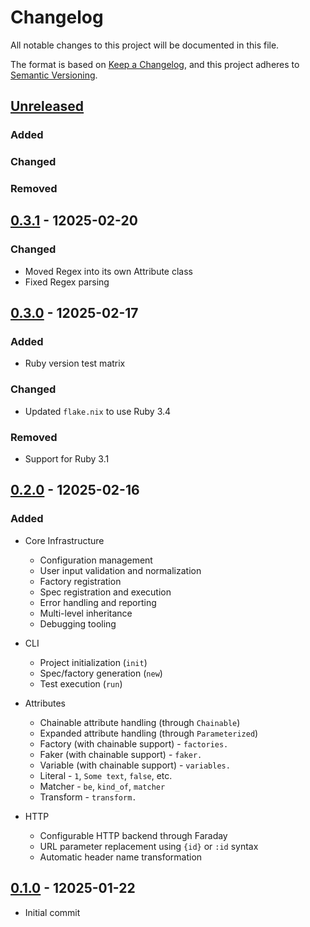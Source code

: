 # Changelog

All notable changes to this project will be documented in this file.

The format is based on [Keep a Changelog](https://keepachangelog.com/en/1.1.0/),
and this project adheres to [Semantic Versioning](https://semver.org/spec/v2.0.0.html).

## [Unreleased]

### Added

### Changed

### Removed

## [0.3.1] - 12025-02-20

### Changed

- Moved Regex into its own Attribute class
- Fixed Regex parsing

## [0.3.0] - 12025-02-17

### Added

- Ruby version test matrix

### Changed

- Updated `flake.nix` to use Ruby 3.4

### Removed

- Support for Ruby 3.1

## [0.2.0] - 12025-02-16

### Added

- Core Infrastructure
  - Configuration management
  - User input validation and normalization
  - Factory registration
  - Spec registration and execution
  - Error handling and reporting
  - Multi-level inheritance
  - Debugging tooling

- CLI
  - Project initialization (`init`)
  - Spec/factory generation (`new`)
  - Test execution (`run`)

- Attributes
  - Chainable attribute handling (through `Chainable`)
  - Expanded attribute handling (through `Parameterized`)
  - Factory (with chainable support) - `factories.`
  - Faker (with chainable support) - `faker.`
  - Variable (with chainable support) - `variables.`
  - Literal - `1`, `Some text`, `false`, etc.
  - Matcher - `be`, `kind_of`, `matcher`
  - Transform - `transform.`

- HTTP
  - Configurable HTTP backend through Faraday
  - URL parameter replacement using `{id}` or `:id` syntax
  - Automatic header name transformation

## [0.1.0] - 12025-01-22

- Initial commit

[unreleased]: https://github.com/itsthedevman/spec_forge/compare/v0.3.1...HEAD
[0.3.1]: https://github.com/itsthedevman/spec_forge/compare/v0.3.0...v0.3.1
[0.3.0]: https://github.com/itsthedevman/spec_forge/compare/v0.2.0...v0.3.0
[0.2.0]: https://github.com/itsthedevman/spec_forge/compare/v0.1.0...v0.2.0
[0.1.0]: https://github.com/itsthedevman/spec_forge/compare/a8a991c25dcbd472a5fd975e96aa223b05948618...v0.1.0
